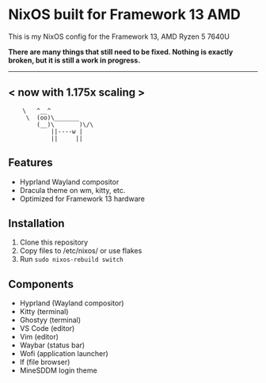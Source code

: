 # NixOS built for Framework 13 AMD

This is my NixOS config for the Framework 13, AMD Ryzen 5 7640U

**There are many things that still need to be fixed. Nothing is exactly broken, but it is still a work in progress.**
 ________________________
< now with 1.175x scaling >
 ------------------------
        \   ^__^
         \  (oo)\_______
            (__)\       )\/\
                ||----w |
                ||     ||

## Features

- Hyprland Wayland compositor
- Dracula theme on wm, kitty, etc.
- Optimized for Framework 13 hardware

## Installation

1. Clone this repository
2. Copy files to /etc/nixos/ or use flakes
3. Run `sudo nixos-rebuild switch`

## Components

- Hyprland (Wayland compositor)
- Kitty (terminal)
- Ghostyy (terminal)
- VS Code (editor)
- Vim (editor)
- Waybar (status bar)
- Wofi (application launcher)
- lf (file browser)
- MineSDDM login theme
